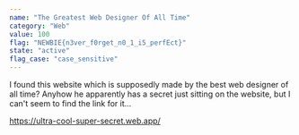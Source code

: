 ```yaml
---
name: "The Greatest Web Designer Of All Time"
category: "Web"
value: 100
flag: "NEWBIE{n3ver_f0rget_n0_1_i5_perfEct}"
state: "active"
flag_case: "case_sensitive"
---
```


I found this website which is supposedly made by the best web designer of all time? Anyhow he apparently has a secret just sitting on the website, but I can't seem to find the link for it...

https://ultra-cool-super-secret.web.app/
